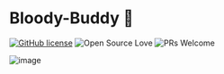 # Bloody-Buddy 🏥
[![GitHub license](https://img.shields.io/badge/license-MIT-blue.svg)](LICENSE) ![Open Source Love](https://badges.frapsoft.com/os/v2/open-source.svg?v=103)  ![PRs Welcome](https://img.shields.io/badge/PRs-welcome-green.svg)


![image](https://user-images.githubusercontent.com/75671152/132246761-2c2e9653-4b6a-48dd-863c-98bf7a24dc89.png)







